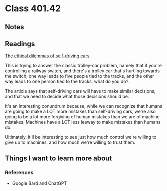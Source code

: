 # Class 401.42

## Notes

## Readings

[The ethical dilemmas of self-driving cars](https://www.theglobeandmail.com/globe-drive/culture/technology/the-ethical-dilemmas-of-self-drivingcars/article37803470/)

This is trying to answer the classic trolley-car problem, namely that if you're controlling a railway switch, and there's a trolley car that's hurtling towards the switch; one way leads to five people tied to the tracks, and the other way leads to one person tied to the tracks, what do you do?. 

The article says that self-driving cars will have to make similar decisions, and that we need to decide what those decisions should be.

It's an interesting conundrum because, while we can recognize that humans are going to make a LOT more mistakes than self-driving cars, we're also going to be a lot more forgiving of human mistakes than we are of machine mistakes. Machines have a LOT less leeway to make mistakes than humans do.

Ultimately, it'll be interesting to see just how much control we're willing to give up to machines, and how much we're willing to trust them.


## Things I want to learn more about

### References
- Google Bard and ChatGPT
